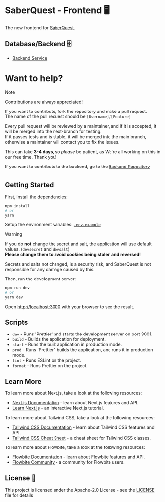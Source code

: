 # SaberQuest - Frontend 🖥️

The new frontend for [SaberQuest](https://saberquest.xyz).

## Database/Backend 🗄️
- [Backend Service](https://github.com/Saber-Quest/SaberQuest-backend)

# Want to help?

> [!NOTE]
> Contributions are always appreciated!
> 
> If you want to contribute, fork the repository and make a pull request.  
> The name of the pull request should be `[Username]/[Feature]`
>
> Every pull request will be reviewed by a maintainer, and if it is accepted, it will be merged into the next-branch for testing.  
> If it passes tests and is stable, it will be merged into the main branch, otherwise a maintainer will contact you to fix the issues.
>
> This can take **3-4 days**, so _please_ be patient, as We're all working on this in our free time. Thank you!
> 
> If you want to contribute to the backend, go to the [Backend Repository](https://github.com/Saber-Quest/SaberQuest-backend)
#
## Getting Started

First, install the dependencies:

```bash
npm install
# or
yarn
```

Setup the environment variables: [`.env.example`](.env.example)

> [!WARNING]
> If you do **not** change the secret and salt, the application will use default values. (`devsecret` and `devsalt`)  
> **Please change them to avoid cookies being stolen and reversed!**  
>  
> Secrets and salts not changed, is a security risk, and SaberQuest is not responsible for any damage caused by this.

Then, run the development server:

```bash
npm run dev
# or
yarn dev
```

Open [http://localhost:3000](http://localhost:3000) with your browser to see the result.

## Scripts

- `dev` - Runs 'Prettier' and starts the development server on port 3001.
- `build` - Builds the application for deployment.
- `start` - Runs the built application in production mode.
- `prod` - Runs 'Prettier', builds the application, and runs it in production mode.
- `lint` - Runs ESLint on the project.
- `format` - Runs Prettier on the project.

## Learn More

To learn more about Next.js, take a look at the following resources:

- [Next.js Documentation](https://nextjs.org/docs) - learn about Next.js features and API.
- [Learn Next.js](https://nextjs.org/learn) - an interactive Next.js tutorial.

To learn more about Tailwind CSS, take a look at the following resources:

- [Tailwind CSS Documentation](https://tailwindcss.com/docs) - learn about Tailwind CSS features and API.
- [Tailwind CSS Cheat Sheet](https://nerdcave.com/tailwind-cheat-sheet) - a cheat sheet for Tailwind CSS classes.

To learn more about Flowbite, take a look at the following resources:

- [Flowbite Documentation](https://flowbite.com/docs) - learn about Flowbite features and API.
- [Flowbite Community](https://community.flowbite.com) - a community for Flowbite users.

## License 📜

This project is licensed under the Apache-2.0 License - see the [LICENSE](LICENSE) file for details
